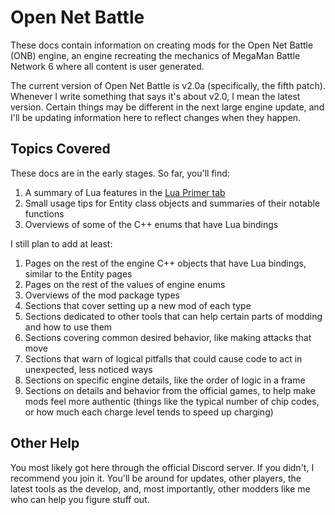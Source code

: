 # Open Net Battle 

These docs contain information on creating mods for the Open Net Battle (ONB) engine, 
an engine recreating the mechanics of MegaMan Battle Network 6 where all content 
is user generated.

The current version of Open Net Battle is v2.0a (specifically, the fifth patch). Whenever 
I write something that says it's about v2.0, I mean the latest version. Certain things may 
be different in the next large engine update, and I'll be updating information here to 
reflect changes when they happen. 


## Topics Covered

These docs are in the early stages. So far, you'll find:

1. A summary of Lua features in the [Lua Primer tab](./lua/index.md)
2. Small usage tips for Entity class objects and summaries of their notable functions
3. Overviews of some of the C++ enums that have Lua bindings

I still plan to add at least:

1. Pages on the rest of the engine C++ objects that have Lua bindings, similar to 
the Entity pages
2. Pages on the rest of the values of engine enums
3. Overviews of the mod package types
4. Sections that cover setting up a new mod of each type
5. Sections dedicated to other tools that can help certain parts of modding and how
to use them
6. Sections covering common desired behavior, like making attacks that move
7. Sections that warn of logical pitfalls that could cause code to act in unexpected, 
less noticed ways
8. Sections on specific engine details, like the order of logic in a frame
9. Sections on details and behavior from the official games, to help make mods feel
more authentic (things like the typical number of chip codes, or how much each charge 
level tends to speed up charging)

## Other Help

You most likely got here through the official Discord server. If you didn't, I 
recommend you join it. You'll be around for updates, other players, the latest 
tools as the develop, and, most importantly, other modders like me who can help 
you figure stuff out. 